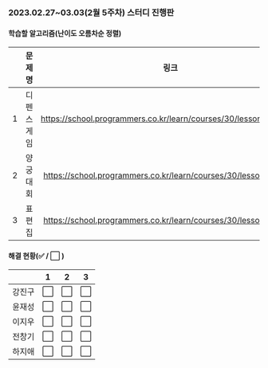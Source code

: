### 2023.02.27~03.03(2월 5주차) 스터디 진행판

#### 학습할 알고리즘(난이도 오름차순 정렬)

|      |      문제명      |                             링크                             | 난이도 |
| :--: | :--------------: | :----------------------------------------------------------: | :----: |
|  1   | 디펜스게임 | https://school.programmers.co.kr/learn/courses/30/lessons/142085 |  Lv.2  |
|  2   |  양궁대회  | https://school.programmers.co.kr/learn/courses/30/lessons/92342 |  Lv.2  |
|  3   |   표편집   | https://school.programmers.co.kr/learn/courses/30/lessons/81303 |  Lv.3  |

#### 해결 현황(:white_check_mark: / :white_large_square:  )

|        |          1           |          2           |          3           |
| :----: | :------------------: | :------------------: | :------------------: |
| 강진구 | :white_large_square: | :white_large_square: | :white_large_square: |
| 윤재성 | :white_large_square: | :white_large_square: | :white_large_square: |
| 이지우  | :white_large_square: | :white_large_square: | :white_large_square: |
| 전창기 |  :white_large_square:  | :white_large_square: | :white_large_square: |
| 하지애 | :white_large_square: | :white_large_square: | :white_large_square: |
